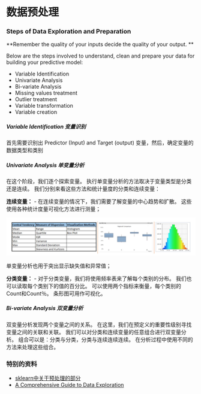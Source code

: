 
# 数据预处理

### Steps of Data Exploration and Preparation

**Remember the quality of your inputs decide the quality of your output. **

Below are the steps involved to understand, clean and prepare your data for building your predictive model:

* Variable Identification
* Univariate Analysis
* Bi-variate Analysis
* Missing values treatment
* Outlier treatment
* Variable transformation
* Variable creation

##### Variable Identification 变量识别

首先需要识别出 Predictor (Input) and Target (output) 变量，然后，确定变量的数据类型和类别

##### Univariate Analysis 单变量分析

在这个阶段，我们逐个探索变量。 执行单变量分析的方法取决于变量类型是分类还是连续。 我们分别来看这些方法和统计量度的分类和连续变量：

**连续变量：** - 在连续变量的情况下，我们需要了解变量的中心趋势和扩散。 这些使用各种统计度量可视化方法进行测量；

![chart](/assets/image/1508765773622.jpg)

单变量分析也用于突出显示缺失值和异常值；

**分类变量：** - 对于分类变量，我们将使用频率表来了解每个类别的分布。 我们也可以读取每个类别下的值的百分比。 可以使用两个指标来衡量，每个类别的Count和Count％。 条形图可用作可视化。

##### Bi-variate Analysis 双变量分析

双变量分析发现两个变量之间的关系。 在这里，我们在预定义的重要性级别寻找变量之间的关联和关联。 我们可以对分类和连续变量的任意组合进行双变量分析。 组合可以是：分类与分类，分类与连续连续连续。 在分析过程中使用不同的方法来处理这些组合。



### 特别的资料

* [sklearn中关于预处理的部分](http://sklearn.lzjqsdd.com/modules/preprocessing.html)
* [A Comprehensive Guide to Data Exploration](https://www.analyticsvidhya.com/blog/2016/01/guide-data-exploration/)